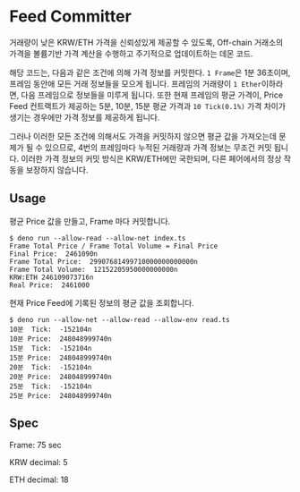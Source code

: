 # Feed Committer

거래량이 낮은 KRW/ETH 가격을 신뢰성있게 제공할 수 있도록, Off-chain 거래소의 가격을 볼륨기반 가격 계산을 수행하고
주기적으로 업데이트하는 데몬 코드.

해당 코드는, 다음과 같은 조건에 의해 가격 정보를 커밋한다. `1 Frame`은 1분 36초이며, 프레임 동안애 모든 거래 정보들을
모으게 됩니다. 프레임의 거래량이 `1 Ether`이하라면, 다음 프레임으로 정보들을 미루게 됩니다. 또한 현재 프레임의 평균
가격이, Price Feed 컨트랙트가 제공하는 5분, 10분, 15분 평균 가격과 `10 Tick(0.1%)` 가격 차이가 생기는 경우에만 가격
정보를 제공하게 됩니다.

그러나 이러한 모든 조건에 의해서도 가격을 커밋하지 않으면 평균 값을 가져오는데 문제가 될 수 있으므로, 4번의 프레임마다
누적된 거래량과 가격 정보는 무조건 커밋 됩니다. 이러한 가격 정보의 커밋 방식은 KRW/ETH에만 국한되며, 다른 페어에서의
정상 작동을 보장하지 않습니다.

## Usage

평균 Price 값을 만들고, Frame 마다 커밋합니다.

```
$ deno run --allow-read --allow-net index.ts
Frame Total Price / Frame Total Volume = Final Price
Final Price:  2461090n
Frame Total Price:  29907681499710000000000000n
Frame Total Volume:  12152205950000000000n
KRW:ETH 246109073716n
Real Price:  2461000
```

현재 Price Feed에 기록된 정보의 평균 값을 조회합니다.

```
$ deno run --allow-net --allow-read --allow-env read.ts
10분  Tick:  -152104n
10분 Price:  248048999740n
15분  Tick:  -152104n
15분 Price:  248048999740n
20분  Tick:  -152104n
20분 Price:  248048999740n
25분  Tick:  -152104n
25분 Price:  248048999740n
```

## Spec

Frame: 75 sec

KRW decimal: 5

ETH decimal: 18
